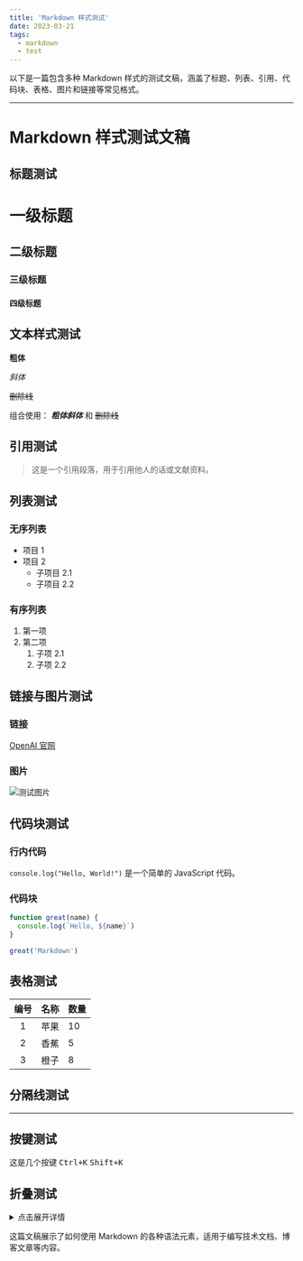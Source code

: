 ```yaml
---
title: 'Markdown 样式测试'
date: 2023-03-21
tags:
  - markdown
  - test
---
```


以下是一篇包含多种 Markdown 样式的测试文稿，涵盖了标题、列表、引用、代码块、表格、图片和链接等常见格式。

---

# Markdown 样式测试文稿

## 标题测试

# 一级标题

## 二级标题

### 三级标题

#### 四级标题

## 文本样式测试

**粗体**

_斜体_

~~删除线~~

组合使用：
**_粗体斜体_** 和 ~~删除线~~

## 引用测试

> 这是一个引用段落，用于引用他人的话或文献资料。

## 列表测试

### 无序列表

- 项目 1
- 项目 2
  - 子项目 2.1
  - 子项目 2.2

### 有序列表

1. 第一项
2. 第二项
   1. 子项 2.1
   2. 子项 2.2

## 链接与图片测试

### 链接

[OpenAI 官网](https://openai.com)

### 图片

![测试图片](https://via.placeholder.com/150)

## 代码块测试

### 行内代码

`console.log("Hello, World!")` 是一个简单的 JavaScript 代码。

### 代码块

```js
function great(name) {
  console.log(`Hello, ${name}`)
}

great('Markdown')
```

## 表格测试

| 编号 | 名称 | 数量 |
| :--: | ---: | :--- |
|  1   | 苹果 | 10   |
|  2   | 香蕉 | 5    |
|  3   | 橙子 | 8    |

## 分隔线测试

---

## 按键测试

这是几个按键 <kbd>Ctrl+K</kbd> <kbd>Shift+K</kbd>

## 折叠测试

<details>
<summary>点击展开详情</summary>
这里是被折叠的内容
</details>

这篇文稿展示了如何使用 Markdown 的各种语法元素，适用于编写技术文档、博客文章等内容。
